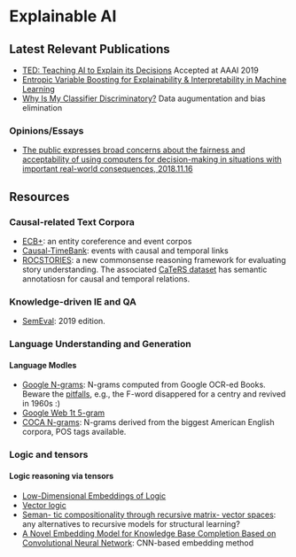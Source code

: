 # Explainable AI 

## Latest Relevant Publications
* [TED: Teaching AI to Explain its Decisions](https://arxiv.org/pdf/1811.04896.pdf) Accepted at AAAI 2019
* [Entropic Variable Boosting for Explainability & Interpretability in Machine Learning](https://arxiv.org/pdf/1810.07924.pdf)
* [Why Is My Classifier Discriminatory?](https://arxiv.org/pdf/1805.12002.pdf) Data augumentation and bias elimination

### Opinions/Essays 
* [The public expresses broad concerns about the fairness and acceptability of using computers for decision-making in situations with important real-world consequences, 2018.11.16](http://www.pewinternet.org/2018/11/16/public-attitudes-toward-computer-algorithms/)

## Resources

### Causal-related Text Corpora
* [ECB+](http://www.newsreader-project.eu/results/data/the-ecb-corpus/): an entity coreference and event corpos
* [Causal-TimeBank](https://hlt-nlp.fbk.eu/technologies/causal-timebank): events with causal and temporal links
* [ROCSTORIES](http://cs.rochester.edu/nlp/rocstories/): a new commonsense reasoning framework for evaluating story understanding. The associated [CaTeRS dataset](http://cs.rochester.edu/nlp/rocstories/CaTeRS/) has semantic annotatiosn for causal and temporal relations.

### Knowledge-driven IE and QA
* [SemEval](http://alt.qcri.org/semeval2019/index.php?id=tasks): 2019 edition.

### Language Understanding and Generation 
#### Language Modles
* [Google N-grams](http://storage.googleapis.com/books/ngrams/books/datasetsv2.html): N-grams computed from Google OCR-ed Books. Beware the [pitfalls](https://www.wired.com/2015/10/pitfalls-of-studying-language-with-google-ngram/), e.g., the F-word disappered for a centry and revived in 1960s :) 
* [Google Web 1t 5-gram](https://catalog.ldc.upenn.edu/LDC2006T13)
* [COCA N-grams](https://www.ngrams.info/): N-grams derived from the biggest American English corpora, POS tags available.

### Logic and tensors

#### Logic reasoning via tensors
* [Low-Dimensional Embeddings of Logic](http://www.aclweb.org/anthology/W14-2409)
* [Vector logic](https://www.sciencedirect.com/science/article/pii/016501149290216Q)
* [Seman- tic compositionality through recursive matrix- vector spaces](https://dl.acm.org/citation.cfm?id=2391084): any alternatives to recursive models for structural learning?
* [A Novel Embedding Model for Knowledge Base Completion Based on Convolutional Neural Network](http://www.aclweb.org/anthology/N18-2053): CNN-based embedding method
